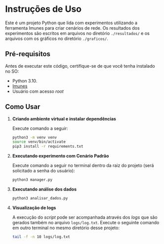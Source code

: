 # Instruções de Uso

Este é um projeto Python que lida com experimentos utilizando a ferramenta Imunes para criar cenários de rede. Os resultados dos experimentos são escritos em arquivos no diretório `./resultados/` e os arquivos com os gráficos no diretório `./graficos/`.

## Pré-requisitos

Antes de executar este código, certifique-se de que você tenha instalado no SO:

- Python 3.10.
- [Imunes](https://github.com/imunes/imunes)
- Usuário com acesso *root*

## Como Usar

1. **Criando ambiente virtual e instalar dependências**

   Execute comando a seguir:
      
   ```bash
   python3 -m venv venv
   source venv/bin/activate
   pip3 install -r requirements.txt
   ```

2. **Executando experimento com Cenário Padrão**

   <!-- É possível criar outro cenário pela interface do Imunes e atualizar o código presente no arquivo `gerar_dados.py` para o funcionamento correto. Atualmente, o experimento só funciona com o cenário padrão ("ads-cenario.imn"). -->

   Execute comando a seguir no terminal dentro da raiz do projeto (será solicitado a senha do usuário):
      
   ```bash
   python3 manager.py
   ```

3. **Executando análise dos dados**
   ```bash
   python3 analisar_dados.py
   ```
   
4. **Visualização de logs**


   A execução do *script* pode ser acompanhada através dos *logs* que são gerados também no arquivo `logs/log.txt`. Execute o seguinte comando em outro terminal no mesmo diretório desse projeto:

   ```bash
   tail -f -n 10 logs/log.txt
   ```